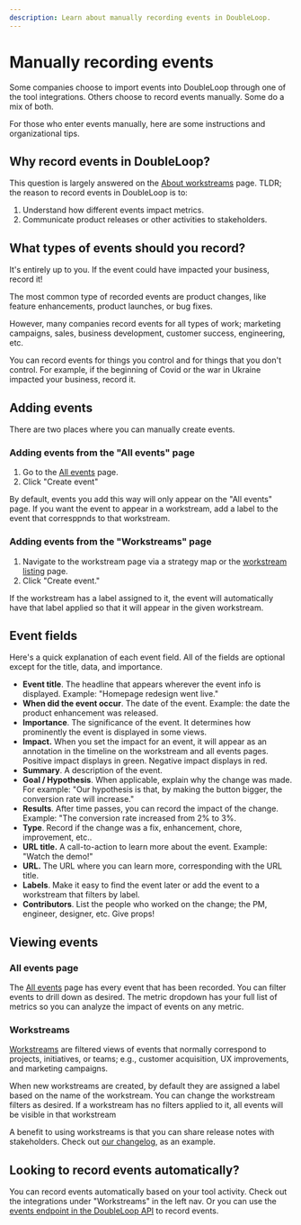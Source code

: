 ```yaml
---
description: Learn about manually recording events in DoubleLoop.
---
```


# Manually recording events

Some companies choose to import events into DoubleLoop through one of the tool integrations. Others choose to record events manually. Some do a mix of both.

For those who enter events manually, here are some instructions and organizational tips.

## Why record events in DoubleLoop?

This question is largely answered on the [About workstreams](about-workstreams.md) page. TLDR; the reason to record events in DoubleLoop is to:

1. Understand how different events impact metrics.
2. Communicate product releases or other activities to stakeholders.

## What types of events should you record?

It's entirely up to you. If the event could have impacted your business, record it!

The most common type of recorded events are product changes, like feature enhancements, product launches, or bug fixes.

However, many companies record events for all types of work; marketing campaigns, sales, business development, customer success, engineering, etc.

You can record events for things you control and for things that you don't control. For example, if the beginning of Covid or the war in Ukraine impacted your business, record it.

## Adding events

There are two places where you can manually create events.

### Adding events from the "All events" page

1. Go to the [All events](https://app.doubleloop.app/events) page.
2. Click "Create event"

By default, events you add this way will only appear on the "All events" page. If you want the event to appear in a workstream, add a label to the event that corresppnds to that workstream.

### Adding events from the "Workstreams" page

1. Navigate to the workstream page via a strategy map or the [workstream listing](https://app.doubleloop.app/workstreams) page.
2. Click "Create event."

If the workstream has a label assigned to it, the event will automatically have that label applied so that it will appear in the given workstream.

## Event fields

Here's a quick explanation of each event field. All of the fields are optional except for the title, data, and importance.

* **Event title**. The headline that appears wherever the event info is displayed. Example: "Homepage redesign went live."
* **When did the event occur**. The date of the event. Example: the date the product enhancement was released.
* **Importance**. The significance of the event. It determines how prominently the event is displayed in some views.
* **Impact.** When you set the impact for an event, it will appear as an annotation in the timeline on the workstream and all events pages. Positive impact displays in green. Negative impact displays in red.
* **Summary**. A description of the event.
* **Goal / Hypothesis**. When applicable, explain why the change was made. For example: "Our hypothesis is that, by making the button bigger, the conversion rate will increase."
* **Results**. After time passes, you can record the impact of the change. Example: "The conversion rate increased from 2% to 3%.
* **Type**. Record if the change was a fix, enhancement, chore, improvement, etc..
* **URL title.** A call-to-action to learn more about the event. Example: "Watch the demo!"
* **URL.** The URL where you can learn more, corresponding with the URL title.
* **Labels**. Make it easy to find the event later or add the event to a workstream that filters by label.
* **Contributors**. List the people who worked on the change; the PM, engineer, designer, etc. Give props!



## Viewing events

### All events page

The [All events](https://app.doubleloop.app/events) page has every event that has been recorded. You can filter events to drill down as desired. The metric dropdown has your full list of metrics so you can analyze the impact of events on any metric.

### Workstreams

[Workstreams](about-workstreams.md) are filtered views of events that normally correspond to projects, initiatives, or teams; e.g., customer acquisition, UX improvements, and marketing campaigns.

When new workstreams are created, by default they are assigned a label based on the name of the workstream. You can change the workstream filters as desired. If a workstream has no filters applied to it, all events will be visible in that workstream

A benefit to using workstreams is that you can share release notes with stakeholders. Check out [our changelog](https://app.doubleloop.app/changelogs/impact-log), as an example.

## Looking to record events automatically?

You can record events automatically based on your tool activity. Check out the integrations under "Workstreams" in the left nav. Or you can use the [events endpoint in the DoubleLoop API](https://app.doubleloop.app/apidocs/1.0/zapier/create\_entity.html) to record events.





##
